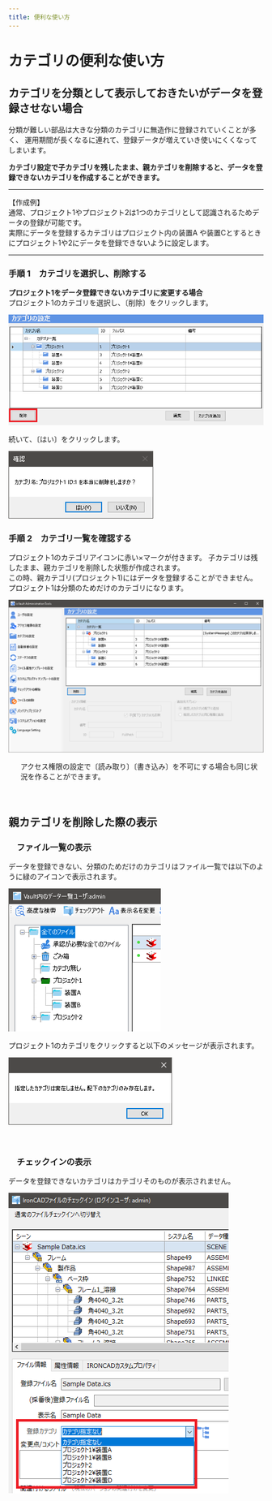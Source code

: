```yaml
---
title: 便利な使い方
---
```


# カテゴリの便利な使い方

## カテゴリを分類として表示しておきたいがデータを登録させない場合

分類が難しい部品は大きな分類のカテゴリに無造作に登録されていくことが多く、
運用期間が長くなるに連れて、登録データが増えていき使いにくくなってしまいます。

**カテゴリ設定で子カテゴリを残したまま、親カテゴリを削除すると、データを登録できないカテゴリを作成することができます。**<br>

***
【作成例】<br>
通常、プロジェクト1やプロジェクト2は1つのカテゴリとして認識されるためデータの登録が可能です。<br />
実際にデータを登録するカテゴリはプロジェクト内の装置A や装置Cとするときにプロジェクト1や2にデータを登録できないように設定します。
***

### 手順 1　カテゴリを選択し、削除する
**プロジェクト1をデータ登録できないカテゴリに変更する場合**<br />
プロジェクト1のカテゴリを選択し、〔削除〕をクリックします。

![カテゴリの選択と削除](./img/Category_A001.png)

続いて、〔はい〕をクリックします。

![削除確認](./img/Category_A002.png)

### 手順 2　カテゴリ一覧を確認する
プロジェクト1のカテゴリアイコンに赤い×マークが付きます。
子カテゴリは残したまま、親カテゴリを削除した状態が作成されます。<br />
この時、親カテゴリ(プロジェクト1)にはデータを登録することができません。<br />
プロジェクト1は分類のためだけのカテゴリになります。

![カテゴリ一覧](./img/Category_A003.png)

<div class="note">
<ul>
<div>
アクセス権限の設定で〔読み取り〕〔書き込み〕を不可にする場合も同じ状況を作ることができます。
</ul>
</div>

　
## 親カテゴリを削除した際の表示

### 　ファイル一覧の表示

データを登録できない、分類のためだけのカテゴリはファイル一覧では以下のように緑のアイコンで表示されます。

![ファイル一覧の表示](./img/Category_A004.png)

プロジェクト1のカテゴリをクリックすると以下のメッセージが表示されます。

![カテゴリの選択エラーメッセージ](./img/Category_A005.png)

　
### 　チェックインの表示
データを登録できないカテゴリはカテゴリそのものが表示されません。

![チェックインの表示](./img/Category_A006.png)

